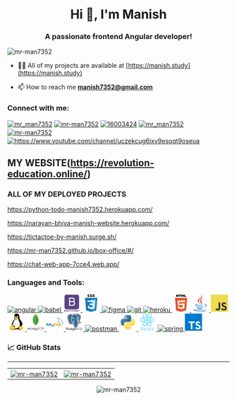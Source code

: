 <h1 align="center">Hi 👋, I'm Manish</h1>
<h3 align="center">A passionate frontend Angular developer!</h3>

<p align="left"> <img src="https://komarev.com/ghpvc/?username=mr-man7352&label=Profile%20views&color=0e75b6&style=flat" alt="mr-man7352" /> </p>

- 👨‍💻 All of my projects are available at [https://manish.study](https://manish.study)

- 📫 How to reach me **manish7352@gmail.com**

<h3 align="left">Connect with me:</h3>
<p align="left">
<a href="https://twitter.com/mr_man7352" target="blank"><img align="center" src="https://raw.githubusercontent.com/rahuldkjain/github-profile-readme-generator/master/src/images/icons/Social/twitter.svg" alt="mr_man7352" height="30" width="40" /></a>
<a href="https://linkedin.com/in/mr-man7352" target="blank"><img align="center" src="https://raw.githubusercontent.com/rahuldkjain/github-profile-readme-generator/master/src/images/icons/Social/linked-in-alt.svg" alt="mr-man7352" height="30" width="40" /></a>
<a href="https://stackoverflow.com/users/16003424" target="blank"><img align="center" src="https://raw.githubusercontent.com/rahuldkjain/github-profile-readme-generator/master/src/images/icons/Social/stack-overflow.svg" alt="16003424" height="30" width="40" /></a>
<a href="https://fb.com/mr_man7352" target="blank"><img align="center" src="https://raw.githubusercontent.com/rahuldkjain/github-profile-readme-generator/master/src/images/icons/Social/facebook.svg" alt="mr_man7352" height="30" width="40" /></a>
<a href="https://instagram.com/mr-man7352" target="blank"><img align="center" src="https://raw.githubusercontent.com/rahuldkjain/github-profile-readme-generator/master/src/images/icons/Social/instagram.svg" alt="mr-man7352" height="30" width="40" /></a>
<a href="https://www.youtube.com/channel/UCzEKCug6iXv9EsOQT9oSeUA" target="blank"><img align="center" src="https://raw.githubusercontent.com/rahuldkjain/github-profile-readme-generator/master/src/images/icons/Social/youtube.svg" alt="https://www.youtube.com/channel/uczekcug6ixv9esoqt9oseua" height="30" width="40" /></a>
</p>

## MY WEBSITE(https://revolution-education.online/)
### ALL OF MY DEPLOYED PROJECTS

https://python-todo-manish7352.herokuapp.com/


https://narayan-bhiya-manish-website.herokuapp.com/


https://tictactoe-by-manish.surge.sh/


https://mr-man7352.github.io/box-office/#/


https://chat-web-app-7cce4.web.app/
<h3 align="left">Languages and Tools:</h3>
<p align="left"> <a href="https://angular.io" target="_blank"> <img src="https://angular.io/assets/images/logos/angular/angular.svg" alt="angular" width="40" height="40"/> </a> <a href="https://babeljs.io/" target="_blank"> <img src="https://www.vectorlogo.zone/logos/babeljs/babeljs-icon.svg" alt="babel" width="40" height="40"/> </a> <a href="https://getbootstrap.com" target="_blank"> <img src="https://raw.githubusercontent.com/devicons/devicon/master/icons/bootstrap/bootstrap-plain-wordmark.svg" alt="bootstrap" width="40" height="40"/> </a> <a href="https://www.w3schools.com/css/" target="_blank"> <img src="https://raw.githubusercontent.com/devicons/devicon/master/icons/css3/css3-original-wordmark.svg" alt="css3" width="40" height="40"/> </a> <a href="https://www.figma.com/" target="_blank"> <img src="https://www.vectorlogo.zone/logos/figma/figma-icon.svg" alt="figma" width="40" height="40"/> </a> <a href="https://git-scm.com/" target="_blank"> <img src="https://www.vectorlogo.zone/logos/git-scm/git-scm-icon.svg" alt="git" width="40" height="40"/> </a> <a href="https://heroku.com" target="_blank"> <img src="https://www.vectorlogo.zone/logos/heroku/heroku-icon.svg" alt="heroku" width="40" height="40"/> </a> <a href="https://www.w3.org/html/" target="_blank"> <img src="https://raw.githubusercontent.com/devicons/devicon/master/icons/html5/html5-original-wordmark.svg" alt="html5" width="40" height="40"/> </a> <a href="https://www.java.com" target="_blank"> <img src="https://raw.githubusercontent.com/devicons/devicon/master/icons/java/java-original.svg" alt="java" width="40" height="40"/> </a> <a href="https://developer.mozilla.org/en-US/docs/Web/JavaScript" target="_blank"> <img src="https://raw.githubusercontent.com/devicons/devicon/master/icons/javascript/javascript-original.svg" alt="javascript" width="40" height="40"/> </a> <a href="https://www.linux.org/" target="_blank"> <img src="https://raw.githubusercontent.com/devicons/devicon/master/icons/linux/linux-original.svg" alt="linux" width="40" height="40"/> </a> <a href="https://www.mongodb.com/" target="_blank"> <img src="https://raw.githubusercontent.com/devicons/devicon/master/icons/mongodb/mongodb-original-wordmark.svg" alt="mongodb" width="40" height="40"/> </a> <a href="https://www.mysql.com/" target="_blank"> <img src="https://raw.githubusercontent.com/devicons/devicon/master/icons/mysql/mysql-original-wordmark.svg" alt="mysql" width="40" height="40"/> </a> <a href="https://www.postgresql.org" target="_blank"> <img src="https://raw.githubusercontent.com/devicons/devicon/master/icons/postgresql/postgresql-original-wordmark.svg" alt="postgresql" width="40" height="40"/> </a> <a href="https://postman.com" target="_blank"> <img src="https://www.vectorlogo.zone/logos/getpostman/getpostman-icon.svg" alt="postman" width="40" height="40"/> </a> <a href="https://www.python.org" target="_blank"> <img src="https://raw.githubusercontent.com/devicons/devicon/master/icons/python/python-original.svg" alt="python" width="40" height="40"/> </a> <a href="https://reactjs.org/" target="_blank"> <img src="https://raw.githubusercontent.com/devicons/devicon/master/icons/react/react-original-wordmark.svg" alt="react" width="40" height="40"/> </a> <a href="https://spring.io/" target="_blank"> <img src="https://www.vectorlogo.zone/logos/springio/springio-icon.svg" alt="spring" width="40" height="40"/> </a> <a href="https://www.typescriptlang.org/" target="_blank"> <img src="https://raw.githubusercontent.com/devicons/devicon/master/icons/typescript/typescript-original.svg" alt="typescript" width="40" height="40"/> </a> </p>



<!--
<div>
  <p align="right""><img align="left" src="https://github-readme-stats.vercel.app/api/top-langs?username=mr-man7352&show_icons=true&locale=en&layout=compact" alt="mr-man7352" />
  </p>

<p align="center"><img align="center" src="https://github-readme-streak-stats.herokuapp.com/?user=mr-man7352&" alt="mr-man7352" /></p>

                                                                                                                               
<p align="left">&nbsp;<img align="center" src="https://github-readme-stats.vercel.app/api?username=mr-man7352&show_icons=true&locale=en" alt="mr-man7352" /></p>

</div>
-->




### &#x1f4c8; GitHub Stats
<hr>
<table>
  <tr>
<td><a href="https://github.com/mr-man7352/">
  <img align="center" src="https://github-readme-stats.vercel.app/api?username=mr-man7352&show_icons=true&locale=en" alt="mr-man7352"  height="180rem" />
  </a></td>
    
<td> 
  <a href="https://github.com/mr-man7352/">
  <img align="center" src="https://github-readme-stats.vercel.app/api/top-langs?username=mr-man7352&show_icons=true&locale=en&layout=compact" alt="mr-man7352" height="180rem"/>
  </a></td>
    
  </tr>
  </table>
    
    
    
<p align="center" >
  <img  src="https://github-readme-streak-stats.herokuapp.com/?user=mr-man7352&" alt="mr-man7352" height="180rem"  />
</p>



 





<!--
**Mr-man7352/Mr-man7352** is a ✨ _special_ ✨ repository because its `README.md` (this file) appears on your GitHub profile.

Here are some ideas to get you started:

- 🔭 I’m currently working on ...
- 🌱 I’m currently learning ...
- 👯 I’m looking to collaborate on ...
- 🤔 I’m looking for help with ...
- 💬 Ask me about ...
- 📫 How to reach me: ...
- 😄 Pronouns: ...
- ⚡ Fun fact: ...
-->







